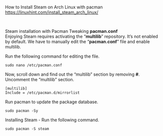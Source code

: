 How to Install Steam on Arch Linux with pacman
<br>
https://linuxhint.com/install_steam_arch_linux/

<br>

Steam installation with Pacman
Tweaking <strong>pacman.conf</strong>
<br>
Enjoying Steam requires activating the “<strong>multilib</strong>” repository. It’s not enabled by default. We have to manually edit the “<strong>pacman.conf</strong>” file and enable multilib.

Run the following command for editing the file.
```
sudo nano /etc/pacman.conf
```
Now, scroll down and find out the “multilib” section by removing <strong>#</strong>.
Uncomment the “multilib” section.
```
[multilib]
Include = /etc/pacman.d/mirrorlist
```
Run pacman to update the package database.
```
sudo pacman -Sy
```
Installing Steam - Run the following command.
```
sudo pacman -S steam
```
